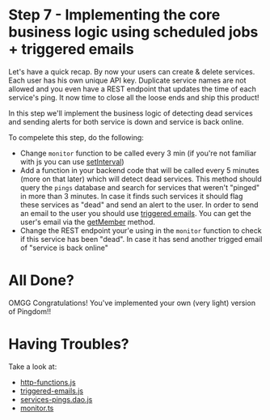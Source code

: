 # Step 7 - Implementing the core business logic using scheduled jobs + triggered emails

Let's have a quick recap. By now your users can create & delete services. Each user has his own unique API key. Duplicate service names are not allowed and you even have a REST endpoint that updates the time of each service's ping. It now time to close all the loose ends and ship this product!

In this step we'll implement the business logic of detecting dead services and sending alerts for both service is down and service is back online.

To compelete this step, do the following:

* Change `monitor` function to be called every 3 min (if you're not familiar with js you can use [setInterval](https://developer.mozilla.org/en-US/docs/Web/API/setInterval))
* Add a function in your backend code that will be called every 5 minutes (more on that later) which will detect dead services. This method should query the `pings` database and search for services that weren't "pinged" in more than 3 minutes. In case it finds such services it should flag these services as "dead" and send an alert to the user. In order to send an email to the user you should use [triggered emails](https://support.wix.com/en/article/velo-getting-started-with-triggered-emails). You can get the user's email via the [getMember](https://www.wix.com/velo/reference/wix-members/currentmember/getmember) method.
* Change the REST endpoint your'e using in the `monitor` function to check if this service has been "dead". In case it has send another trigged email of "service is back online"

# All Done?

OMGG Congratulations! You've implemented your own (very light) version of Pingdom!!

# Having Troubles?

Take a look at:
* [http-functions.js](https://gist.github.com/ofirdagan/d700f23799b83acaf56c0de0c102922c)
* [triggered-emails.js](https://gist.github.com/ofirdagan/4badd56983a22adbbbe1be51118a5e1a)
* [services-pings.dao.js](https://gist.github.com/ofirdagan/e77769a88ede5d36440c736cfee4bfb6)
* [monitor.ts](https://gist.github.com/ofirdagan/f9fb9cb95785cbe5077763e0823133b4)
